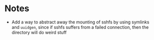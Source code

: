 # Notes

- Add a way to abstract away the mounting of sshfs by using symlinks and `uuidgen`, since if sshfs suffers from a failed connection, then the directory will do weird stuff
